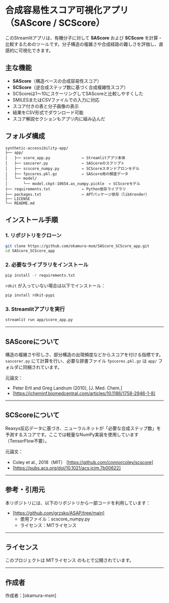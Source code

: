 # 合成容易性スコア可視化アプリ（SAScore / SCScore）

このStreamlitアプリは、有機分子に対して **SAScore** および **SCScore** を計算・比較するためのツールです。分子構造の複雑さや合成経路の難しさを評価し、直感的に可視化できます。

## 主な機能

- **SAScore**（構造ベースの合成容易性スコア）
- **SCScore**（逆合成ステップ数に基づく合成複雑性スコア）
- SCScoreは1〜10にスケーリングしてSAScoreと比較しやすくした
- SMILESまたはCSVファイルでの入力に対応
- スコア付きの表と分子画像の表示
- 結果をCSV形式でダウンロード可能
- スコア解説セクションもアプリ内に組み込んだ

## フォルダ構成

```
synthetic-accessibility-app/
├── app/
│   ├── score_app.py              ← Streamlitアプリ本体
│   ├── sascorer.py               ← SAScoreのスクリプト
│   ├── scscore_numpy.py          ← SCScoreスタンドアロンモデル
│   ├── fpscores.pkl.gz           ← SAScore用の頻度データ
│   └── model/
│       └── model.ckpt-10654.as_numpy.pickle  ← SCScoreモデル
├── requirements.txt              ← Python依存ライブラリ
├── packages.txt                  ← APTパッケージ依存（libXrender）
├── LICENSE
└── README.md
```

## インストール手順

### 1. リポジトリをクローン
```bash
git clone https://github.com/okamura-msm/SAScore_SCScore_app.git
cd SAScore_SCScore_app
```

### 2. 必要なライブラリをインストール
```bash
pip install -r requirements.txt
```

`rdkit` が入っていない場合は以下でインストール：
```bash
pip install rdkit-pypi
```

### 3. Streamlitアプリを実行
```bash
streamlit run app/score_app.py
```

---

## SAScoreについて

構造の複雑さや珍しさ、部分構造の出現頻度などからスコアを付ける指標です。  
`sascorer.py` にて計算を行い、必要な辞書ファイル `fpscores.pkl.gz` は `app/` フォルダに同梱されています。

元論文：
- Peter Ertl and Greg Landrum (2010), [J. Med. Chem.]
- [https://jcheminf.biomedcentral.com/articles/10.1186/1758-2946-1-8]

---

## SCScoreについて

Reaxys反応データに基づき、ニューラルネットが「必要な合成ステップ数」を予測するスコアです。ここでは軽量なNumPy実装を使用しています（TensorFlow不要）。

元論文：
- Coley et al., 2018（MIT） [https://github.com/connorcoley/scscore]
- [https://pubs.acs.org/doi/10.1021/acs.jcim.7b00622]

---

## 参考・引用元
本リポジトリには、以下のリポジトリから一部コードを利用しています：

- [https://github.com/grzsko/ASAP/tree/main]
  - 使用ファイル：scscore_numpy.py
  - ライセンス：MITライセンス

---

## ライセンス

このプロジェクトは MITライセンス のもとで公開されています。

---

## 作成者

作成者：[okamura-msm]

